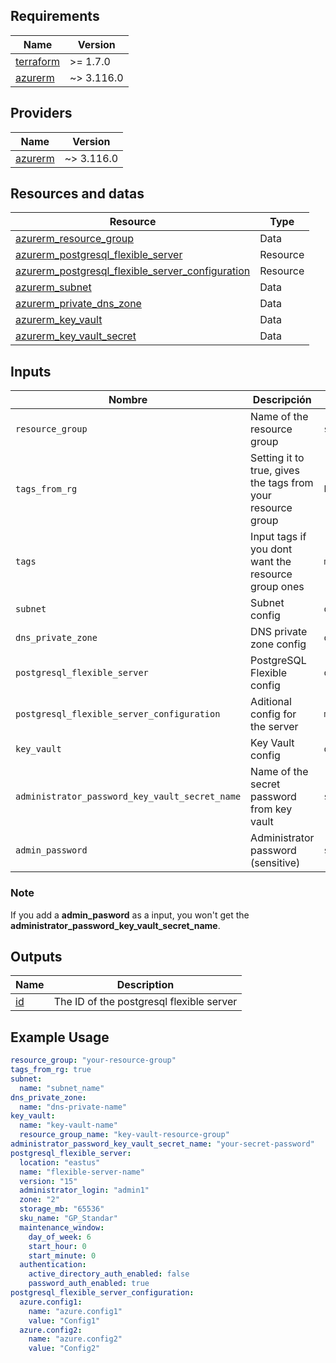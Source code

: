 ## Requirements

| Name | Version |
|------|---------|
| <a name="requirement_terraform"></a> [terraform](#requirement\_terraform) | >= 1.7.0 |
| <a name="requirement_azurerm"></a> [azurerm](#requirement\_azurerm) | ~> 3.116.0 |

## Providers

| Name | Version |
|------|---------|
| <a name="provider_azurerm"></a> [azurerm](#provider\_azurerm) | ~> 3.116.0 |


## Resources and datas

| Resource | Type |
|---------|------|
| [azurerm_resource_group](https://registry.terraform.io/providers/hashicorp/azurerm/latest/docs/data-sources/resource_group.html) | Data |
| [azurerm_postgresql_flexible_server](https://registry.terraform.io/providers/hashicorp/azurerm/latest/docs/resources/postgresql_flexible_server) | Resource |
| [azurerm_postgresql_flexible_server_configuration](https://registry.terraform.io/providers/hashicorp/azurerm/latest/docs/resources/postgresql_flexible_server_configuration) | Resource |
| [azurerm_subnet](https://registry.terraform.io/providers/hashicorp/azurerm/latest/docs/data-sources/subnet) | Data |
| [azurerm_private_dns_zone](https://registry.terraform.io/providers/hashicorp/azurerm/latest/docs/data-sources/private_dns_zone) | Data |
| [azurerm_key_vault](https://registry.terraform.io/providers/hashicorp/azurerm/latest/docs/data-sources/key_vault) | Data |
| [azurerm_key_vault_secret](https://registry.terraform.io/providers/hashicorp/azurerm/latest/docs/data-sources/key_vault_secret) | Data |

## Inputs

| Nombre | Descripción | Tipo | Default | Requerido |
|--------|------------|------|---------|:--------:|
| `resource_group` | Name of the resource group | `string` | N/A | ✅ |
| `tags_from_rg` | Setting it to true, gives the tags from your resource group | `bool` | `false` | ❌ |
| `tags` | Input tags if you dont want the resource group ones | `map(string)` | `{ "name": "value" }` | ❌ |
| `subnet` | Subnet config | `object` | N/A | ✅ |
| `dns_private_zone` | DNS private zone config | `object` | N/A | ✅ |
| `postgresql_flexible_server` |  PostgreSQL Flexible config | `object` | N/A | ✅ |
| `postgresql_flexible_server_configuration` | Aditional config for the server | `map(object)` | `{}` | ❌ |
| `key_vault` | Key Vault config | `object` | N/A | ❌ |
| `administrator_password_key_vault_secret_name` | Name of the secret password from key vault | `string` | null | ❌ |
| `admin_password` | Administrator password (sensitive) | `string` | `null` | ❌ |

### Note
If you add a **admin_pasword** as a input, you won't get the **administrator_password_key_vault_secret_name**.

## Outputs

| Name | Description |
|------|-------------|
| <a name="id"></a> [id](#output\_id) | The ID of the postgresql flexible server |

## Example Usage

```yaml
resource_group: "your-resource-group"
tags_from_rg: true
subnet:
  name: "subnet_name"
dns_private_zone:
  name: "dns-private-name"
key_vault:
  name: "key-vault-name"
  resource_group_name: "key-vault-resource-group"
administrator_password_key_vault_secret_name: "your-secret-password"
postgresql_flexible_server:
  location: "eastus"
  name: "flexible-server-name"
  version: "15"
  administrator_login: "admin1"
  zone: "2"
  storage_mb: "65536"
  sku_name: "GP_Standar"
  maintenance_window:
    day_of_week: 6
    start_hour: 0
    start_minute: 0
  authentication:
    active_directory_auth_enabled: false
    password_auth_enabled: true
postgresql_flexible_server_configuration:
  azure.config1:
    name: "azure.config1"
    value: "Config1"
  azure.config2:
    name: "azure.config2"
    value: "Config2"
```
